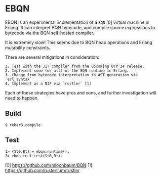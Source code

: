 EBQN
=====

EBQN is an experimental implementation of a `BQN` [0] virtual machine in Erlang.
It can interpret BQN bytecode, and compile source expressions to bytecode via the BQN self-hosted compiler.

It is extremely slow! This seems due to BQN heap operations and Erlang mutability constraints.

There are several mitigations in consideration:

    1. Test with the JIT compiler from the upcoming OTP 24 release.
    2. Implement some (or all) of the BQN runtime in Erlang.
    3. Change from bytecode interpretation to AST generation via `erl_syntax`
    4. Implement as a NIF via `rustler` [1]

Each of these strategies have pros and cons, and further investigation will need to happen.

Build
-----

    $ rebar3 compile

Test
----

    1> {St0,Rt} = ebqn:runtime().
    2> ebqn_test:test(St0,Rt).

[0] https://github.com/mlochbaum/BQN
[1] https://github.com/rusterlium/rustler
